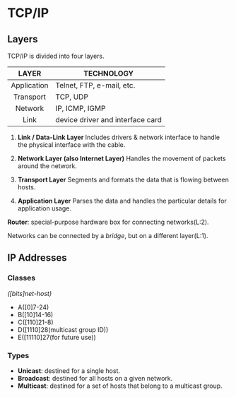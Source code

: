 # TCP/IP

## Layers

TCP/IP is divided into four layers.

|LAYER         |TECHNOLOGY                      |
|:---:         | ---                            |
|Application   |Telnet, FTP, e-mail, etc.       |
|Transport     |TCP, UDP                        |
|Network       |IP, ICMP, IGMP                  |
|Link          |device driver and interface card|

1. **Link / Data-Link Layer**
    Includes drivers & network interface to handle the physical interface with the cable.

2. **Network Layer (also Internet Layer)**
    Handles the movement of packets around the network.

3. **Transport Layer**
    Segments and formats the data that is flowing between hosts.

4. **Application Layer**
    Parses the data and handles the particular details for application usage.

**Router**: special-purpose hardware box for connecting networks(L:2).

Networks can be connected by a *bridge*, but on a different layer(L:1).

## IP Addresses

### Classes
*([bits]net-host)*
- A([0]7-24)
- B([10]14-16)
- C([110]21-8)
- D([1110]28(multicast group ID))
- E([11110]27(for future use))

### Types

- **Unicast**: destined for a single host.
- **Broadcast**: destined for all hosts on a given network.
- **Multicast**: destined for a set of hosts that belong to a multicast group.
